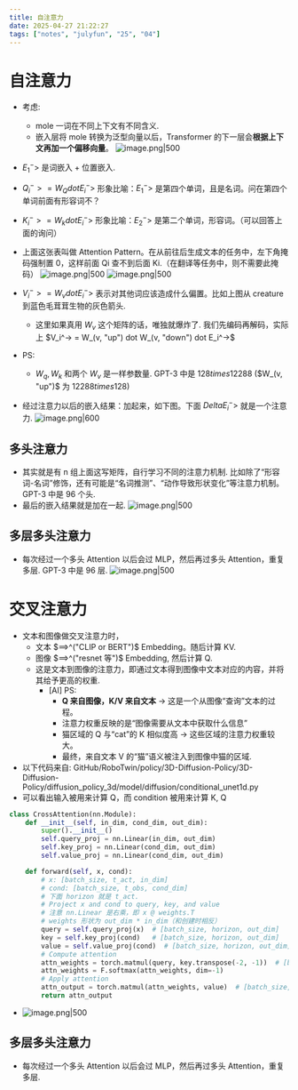 ```yaml
---
title: 自注意力
date: 2025-04-27 21:22:27
tags: ["notes", "julyfun", "25", "04"]
---
```

# 自注意力
- 考虑:
    - mole 一词在不同上下文有不同含义.
    - 嵌入层将 mole 转换为泛型向量以后，Transformer 的下一层会**根据上下文再加一个偏移向量**。
	![image.png|500](https://how-to-1258460161.cos.ap-shanghai.myqcloud.com/how-to20250428220412.png)

- $E_1^->$ 是词嵌入 $+$ 位置嵌入.
- $Q_i^-> = W_Q dot E_i^->$  形象比喻：$E_1^->$ 是第四个单词，且是名词。问在第四个单词前面有形容词不？
- $K_i^-> = W_k dot E_i^->$ 形象比喻：$E_2^->$ 是第二个单词，形容词。（可以回答上面的询问）
- 上面这张表叫做 Attention Pattern。在从前往后生成文本的任务中，左下角掩码强制置 0，这样前面 Qi 查不到后面 Ki.（在翻译等任务中，则不需要此掩码）
![image.png|500](https://how-to-1258460161.cos.ap-shanghai.myqcloud.com/how-to20250428220719.png)
![image.png|500](https://how-to-1258460161.cos.ap-shanghai.myqcloud.com/how-to20250428220832.png)
- $V_i^-> = W_v dot E_i^->$  表示对其他词应该造成什么偏置。比如上图从 creature 到蓝色毛茸茸生物的灰色箭头.
	- 这里如果真用 $W_v$ 这个矩阵的话，唯独就爆炸了. 我们先编码再解码，实际上 $V_i^-> = W_(v, "up") dot W_(v, "down") dot E_i^->$
- PS:
	- $W_q, W_k$ 和两个 $W_v$ 是一样参数量. GPT-3 中是 $128 times 12288$ ($W_(v, "up")$ 为 $12288 times 128$)
- 经过注意力以后的嵌入结果：加起来，如下图。下面 $Delta E_i^->$ 就是一个注意力.
	![image.png|600](https://how-to-1258460161.cos.ap-shanghai.myqcloud.com/how-to20250428223207.png)
## 多头注意力

- 其实就是有 n 组上面这写矩阵，自行学习不同的注意力机制. 比如除了“形容词-名词”修饰，还有可能是“名词推测”、“动作导致形状变化”等注意力机制。GPT-3 中是 96 个头.
- 最后的嵌入结果就是加在一起.
 ![image.png|500](https://how-to-1258460161.cos.ap-shanghai.myqcloud.com/how-to20250428225325.png)

## 多层多头注意力

- 每次经过一个多头 Attention 以后会过 MLP，然后再过多头 Attention，重复多层. GPT-3 中是 96 层.
 ![image.png|500](https://how-to-1258460161.cos.ap-shanghai.myqcloud.com/how-to20250428225647.png)
# 交叉注意力 
- 文本和图像做交叉注意力时，
	- 文本 $==>^("CLIP or BERT")$ Embedding。随后计算 KV.
	- 图像 $==>^("resnet 等")$ Embedding, 然后计算 Q.
	- 这是文本到图像的注意力，即通过文本得到图像中文本对应的内容，并将其给予更高的权重.
		- [AI] PS:
			- **Q 来自图像，K/V 来自文本** → 这是一个从图像“查询”文本的过程。
			- 注意力权重反映的是“图像需要从文本中获取什么信息”
			- 猫区域的 Q 与“cat”的 K 相似度高 → 这些区域的注意力权重较大。
			- 最终，来自文本 V 的“猫”语义被注入到图像中猫的区域.
- 以下代码来自: GitHub/RoboTwin/policy/3D-Diffusion-Policy/3D-Diffusion-Policy/diffusion_policy_3d/model/diffusion/conditional_unet1d.py
- 可以看出输入被用来计算 Q，而 condition 被用来计算 K, Q
```python
class CrossAttention(nn.Module):
    def __init__(self, in_dim, cond_dim, out_dim):
        super().__init__()
        self.query_proj = nn.Linear(in_dim, out_dim)
        self.key_proj = nn.Linear(cond_dim, out_dim)
        self.value_proj = nn.Linear(cond_dim, out_dim)

    def forward(self, x, cond):
        # x: [batch_size, t_act, in_dim]
        # cond: [batch_size, t_obs, cond_dim]
		# 下面 horizon 就是 t_act.
        # Project x and cond to query, key, and value
		# 注意 nn.Linear 是右乘，即 x @ weights.T
		# weights 形状为 out_dim * in_dim（和创建时相反）
        query = self.query_proj(x)  # [batch_size, horizon, out_dim]
        key = self.key_proj(cond)   # [batch_size, horizon, out_dim]
        value = self.value_proj(cond)  # [batch_size, horizon, out_dim]
        # Compute attention
        attn_weights = torch.matmul(query, key.transpose(-2, -1))  # [batch_size, horizon, horizon]
        attn_weights = F.softmax(attn_weights, dim=-1)
        # Apply attention
        attn_output = torch.matmul(attn_weights, value)  # [batch_size, horizon, out_dim]
        return attn_output
```
- ![image.png|500](https://how-to-1258460161.cos.ap-shanghai.myqcloud.com/how-to20250428225325.png)

## 多层多头注意力

- 每次经过一个多头 Attention 以后会过 MLP，然后再过多头 Attention，重复多层.
